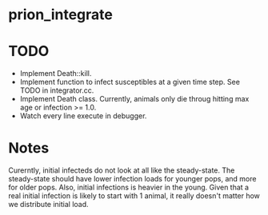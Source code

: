 # prion\_integrate

# TODO

* Implement Death::kill.
* Implement function to infect susceptibles at a given time step.
  See TODO in integrator.cc.
* Implement Death class.  Currently, animals only die throug hitting max age or infection >= 1.0.
* Watch every line execute in debugger.

# Notes

Curerntly, initial infecteds do not look at all like the steady-state.  The
steady-state should have lower infection loads for younger pops, and more for
older pops.  Also, initial infections is heavier in the young.  Given that a
real initial infection is likely to start with 1 animal, it really doesn't
matter how we distribute initial load.
